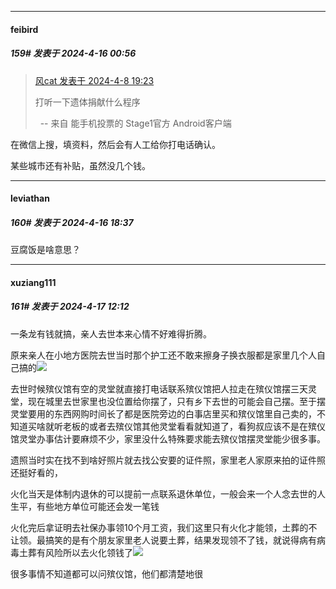 ﻿
*****

####  feibird  
##### 159#       发表于 2024-4-16 00:56

<blockquote><a href="httphttps://bbs.saraba1st.com/2b/forum.php?mod=redirect&amp;goto=findpost&amp;pid=64528340&amp;ptid=2178740" target="_blank">风cat 发表于 2024-4-8 19:23</a>

打听一下遗体捐献什么程序

  -- 来自 能手机投票的 Stage1官方 Android客户端</blockquote>
在微信上搜，填资料，然后会有人工给你打电话确认。

某些城市还有补贴，虽然没几个钱。


*****

####  leviathan  
##### 160#       发表于 2024-4-16 18:37

豆腐饭是啥意思？


*****

####  xuziang111  
##### 161#       发表于 2024-4-17 12:12

一条龙有钱就搞，亲人去世本来心情不好难得折腾。

原来亲人在小地方医院去世当时那个护工还不敢来擦身子换衣服都是家里几个人自己搞的<img src="https://static.saraba1st.com/image/smiley/face2017/067.png" referrerpolicy="no-referrer">

去世时候殡仪馆有空的灵堂就直接打电话联系殡仪馆把人拉走在殡仪馆摆三天灵堂，现在城里去世家里也没位置给你摆了，只有乡下去世的可能会自己摆。至于摆灵堂要用的东西网购时间长了都是医院旁边的白事店里买和殡仪馆里自己卖的，不知道买啥就听老板的或者去殡仪馆其他灵堂看看就知道了，看狗叔应该不是在殡仪馆灵堂办事估计要麻烦不少，家里没什么特殊要求能去殡仪馆摆灵堂能少很多事。

遗照当时实在找不到啥好照片就去找公安要的证件照，家里老人家原来拍的证件照还挺好看的，

火化当天是体制内退休的可以提前一点联系退休单位，一般会来一个人念去世的人生平，有些地方单位可能还会发一笔钱

火化完后拿证明去社保办事领10个月工资，我们这里只有火化才能领，土葬的不让领。最搞笑的是有个朋友家里老人说要土葬，结果发现领不了钱，就说得病有病毒土葬有风险所以去火化领钱了<img src="https://static.saraba1st.com/image/smiley/face2017/068.png" referrerpolicy="no-referrer">

很多事情不知道都可以问殡仪馆，他们都清楚地很

